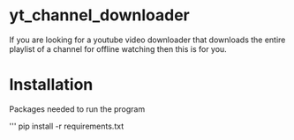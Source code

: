 # yt_channel_downloader
If you are looking for a youtube video downloader that downloads the entire playlist of a channel for offline watching then this is for you.

# Installation
Packages needed to run the program

  '''
  pip install -r requirements.txt
  ```
